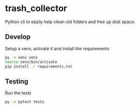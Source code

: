 # trash_collector

Python cli to easily help clean old folders and free up disk space.

## Develop

Setup a venv, activate it and install the requirements

```bash
py -m venv venv
source venv/bin/activate
pip install -r requirements.txt
```

## Testing

Run the tests

```bash
py -m pytest tests
```
